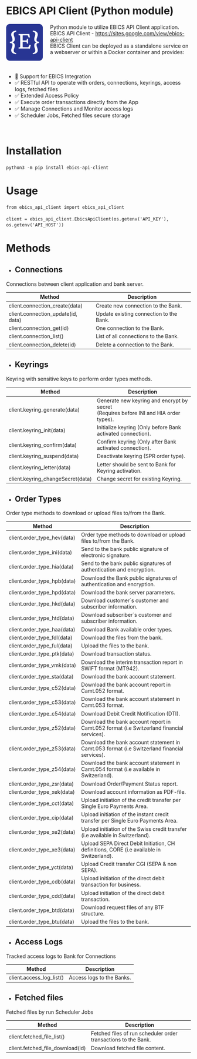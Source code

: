 # EBICS API Client (Python module)

<img src="./doc/ebics-api-client-logo.png" height="100" align="left" style="padding-right:20px; padding-bottom: 20px;">

Python module to utilize EBICS API Client application.  
EBICS API Client - https://sites.google.com/view/ebics-api-client  
EBICS Client can be deployed as a standalone service on a webserver or within a Docker container and provides:

<br clear="left" />

- :100: Support for EBICS Integration
- :white_check_mark: RESTful API to operate with orders, connections, keyrings, access logs, fetched files
- :white_check_mark: Extended Access Policy
- :white_check_mark: Execute order transactions directly from the App
- :white_check_mark: Manage Connections and Monitor access logs
- :white_check_mark: Scheduler Jobs, Fetched files secure storage

<br clear="left"/>

# Installation

`python3 -m pip install ebics-api-client`

# Usage

```
from ebics_api_client import ebics_api_client

client = ebics_api_client.EbicsApiClient(os.getenv('API_KEY'), os.getenv('API_HOST'))

```

# Methods

* ## Connections

Connections between client application and bank server.

| Method                             | Description                             |
|------------------------------------|-----------------------------------------|
| client.connection_create(data)     | Create new connection to the Bank.      |
| client.connection_update(id, data) | Update existing connection to the Bank. |
| client.connection_get(id)          | One connection to the Bank.             |
| client.connection_list()           | List of all connections to the Bank.    |
| client.connection_delete(id)       | Delete a connection to the Bank.        |

* ## Keyrings

Keyring with sensitive keys to perform order types methods.

| Method                            | Description                                                                                |
|-----------------------------------|--------------------------------------------------------------------------------------------|
| client.keyring_generate(data)     | Generate new keyring and encrypt by secret<br/> (Requires before INI and HIA order types). |
| client.keyring_init(data)         | Initialize keyring (Only before Bank activated connection).                                |
| client.keyring_confirm(data)      | Confirm keyring (Only after Bank activated connection).                                    |
| client.keyring_suspend(data)      | Deactivate keyring (SPR order type).                                                       |
| client.keyring_letter(data)       | Letter should be sent to Bank for Keyring activation.                                      |
| client.keyring_changeSecret(data) | Change secret for existing Keyring.                                                        |

* ## Order Types

Order type methods to download or upload files to/from the Bank.

| Method                      | Description                                                                                  |
|-----------------------------|----------------------------------------------------------------------------------------------|
| client.order_type_hev(data) | Order type methods to download or upload files to/from the Bank.                             |
| client.order_type_ini(data) | Send to the bank public signature of electronic signature.                                   |
| client.order_type_hia(data) | Send to the bank public signatures of authentication and encryption.                         |
| client.order_type_hpb(data) | Download the Bank public signatures of authentication and encryption.                        |
| client.order_type_hpd(data) | Download the bank server parameters.                                                         |
| client.order_type_hkd(data) | Download customer`s customer and subscriber information.                                     |
| client.order_type_htd(data) | Download subscriber`s customer and subscriber information.                                   |
| client.order_type_haa(data) | Download Bank available order types.                                                         |
| client.order_type_fdl(data) | Download the files from the bank.                                                            |
| client.order_type_ful(data) | Upload the files to the bank.                                                                |
| client.order_type_ptk(data) | Download transaction status.                                                                 |
| client.order_type_vmk(data) | Download the interim transaction report in SWIFT format (MT942).                             |
| client.order_type_sta(data) | Download the bank account statement.                                                         |
| client.order_type_c52(data) | Download the bank account report in Camt.052 format.                                         |
| client.order_type_c53(data) | Download the bank account statement in Camt.053 format.                                      |
| client.order_type_c54(data) | Download Debit Credit Notification (DTI).                                                    |
| client.order_type_z52(data) | Download the bank account report in Camt.052 format (i.e Switzerland financial services).    |
| client.order_type_z53(data) | Download the bank account statement in Camt.053 format (i.e Switzerland financial services). |
| client.order_type_z54(data) | Download the bank account statement in Camt.054 format (i.e available in Switzerland).       |
| client.order_type_zsr(data) | Download Order/Payment Status report.                                                        |
| client.order_type_xek(data) | Download account information as PDF-file.                                                    |
| client.order_type_cct(data) | Upload initiation of the credit transfer per Single Euro Payments Area.                      |
| client.order_type_cip(data) | Upload initiation of the instant credit transfer per Single Euro Payments Area.              |
| client.order_type_xe2(data) | Upload initiation of the Swiss credit transfer (i.e available in Switzerland).               |
| client.order_type_xe3(data) | Upload SEPA Direct Debit Initiation, CH definitions, CORE (i.e available in Switzerland).    |
| client.order_type_yct(data) | Upload Credit transfer CGI (SEPA & non SEPA).                                                |
| client.order_type_cdb(data) | Upload initiation of the direct debit transaction for business.                              |
| client.order_type_cdd(data) | Upload initiation of the direct debit transaction.                                           |
| client.order_type_btd(data) | Download request files of any BTF structure.                                                 |
| client.order_type_btu(data) | Upload the files to the bank.                                                                |

* ## Access Logs

Tracked access logs to Bank for Connections

| Method                   | Description               |
|--------------------------|---------------------------|
| client.access_log_list() | Access logs to the Banks. |

* ## Fetched files

Fetched files by run Scheduler Jobs

| Method                           | Description                                                    |
|----------------------------------|----------------------------------------------------------------|
| client.fetched_file_list()       | Fetched files of run scheduler order transactions to the Bank. |
| client.fetched_file_download(id) | Download fetched file content.                                 |
